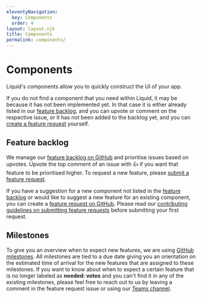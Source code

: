 ```yaml
---
eleventyNavigation:
  key: Components
  order: 4
layout: layout.njk
title: Components
permalink: components/
---
```


# Components

Liquid's components allow you to quickly construct the UI of your app.

If you do not find a component that you need within Liquid, it may be because it has not been implemented yet. In that case it is either already listed in our [feature backlog][feature backlog], and you can upvote or comment on the respective issue, or it has not been added to the backlog yet, and you can [create a feature request][feature request template] yourself.

## Feature backlog

We manage our [feature backlog on GitHub][feature backlog] and prioritise issues based on upvotes. Upvote the top comment of an issue with 👍 if you want that feature to be prioritised higher. To request a new feature, please [submit a feature request][feature request template].

<ld-notice headline="Submitting a feature request">
  If you have a suggestion for a new component not listed in the <a href="https://github.com/emdgroup-liquid/liquid/issues?q=is%3Aissue+sort%3Areactions-%2B1-desc+label%3Afeature+-label%3Adone+">feature backlog</a> or would like to suggest a new feature for an existing component, you can create a <a href="https://github.com/emdgroup-liquid/liquid/issues/new?template=feature_request.md" rel="noreferrer noopener" target="_blank">feature request on GitHub</a>. Please read our <a href="https://github.com/emdgroup-liquid/liquid/blob/main/CONTRIBUTING.md#requesting-new-features" rel="noreferrer noopener" target="_blank">contributing guidelines on submitting feature requests</a> before submitting your first request.
</ld-notice>

## Milestones

To give you an overview when to expect new features, we are using [GitHub milestones](https://github.com/emdgroup-liquid/liquid/milestones). All milestones are tied to a due date giving you an orientation on the estimated time of arrival for the new features that are assigned to these milestones. If you want to know about when to expect a certain feature that is no longer labeled as **needed: votes** and you can't find it in any of the existing milestones, please feel free to reach out to us by leaving a comment in the feature request issue or using our [Teams channel](https://teams.microsoft.com/l/channel/19%3ab5381a933c6c413ea0ae41c3b424acd8%40thread.skype/Liquid%2520Design%2520System?groupId=babb6c18-c13f-43ef-baf2-ce1617f228cd&tenantId=db76fb59-a377-4120-bc54-59dead7d39c9).

[feature backlog]: https://github.com/emdgroup-liquid/liquid/issues?q=is%3Aissue+sort%3Areactions-%2B1-desc+label%3Afeature+-label%3Adone+-label%3Aduplicate
[feature request template]: https://github.com/emdgroup-liquid/liquid/blob/main/.github/ISSUE_TEMPLATE/feature_request.md
